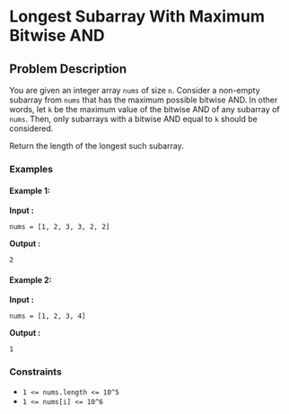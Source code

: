 # Longest Subarray With Maximum Bitwise AND

## Problem Description

You are given an integer array `nums` of size `n`. Consider a non-empty subarray from `nums` that has the maximum possible bitwise AND. In other words, let `k` be the maximum value of the bitwise AND of any subarray of `nums`. Then, only subarrays with a bitwise AND equal to `k` should be considered.

Return the length of the longest such subarray.



### Examples

#### Example 1:
**Input :** 
```
nums = [1, 2, 3, 3, 2, 2]
```
**Output :**

```
2
```
#### Example 2:
**Input :** 
```
nums = [1, 2, 3, 4]
```
**Output :**

```
1
```
### Constraints
- `1 <= nums.length <= 10^5`
- `1 <= nums[i] <= 10^6`